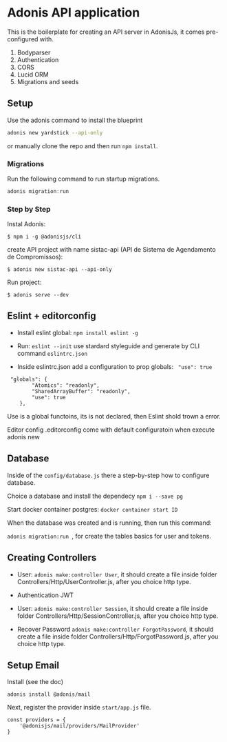 # Adonis API application

This is the boilerplate for creating an API server in AdonisJs, it comes pre-configured with.

1. Bodyparser
2. Authentication
3. CORS
4. Lucid ORM
5. Migrations and seeds

## Setup

Use the adonis command to install the blueprint

```bash
adonis new yardstick --api-only
```

or manually clone the repo and then run `npm install`.


### Migrations

Run the following command to run startup migrations.

```js
adonis migration:run
```

### Step by Step

Instal Adonis:

```$ npm i -g @adonisjs/cli ```

create API project with name sistac-api (API de Sistema de Agendamento de Compromissos):

```$ adonis new sistac-api --api-only ```

Run project:

```$ adonis serve --dev ```



## Eslint + editorconfig

* Install eslint global: ```npm install eslint -g```

* Run: ```eslint --init``` use stardard styleguide and generate by CLI command `eslintrc.json`
*  Inside eslintrc.json add a configuration to prop globals: ``` "use": true```

```
 "globals": {
        "Atomics": "readonly",
        "SharedArrayBuffer": "readonly",
        "use": true
    },
```


Use is a global functoins, its is not declared, then Eslint shold trown a error.

Editor config
.editorconfig come with default configuratoin when execute adonis new

## Database

Inside of the `config/database.js` there a step-by-step how to configure database.

Choice a database and install the dependecy `npm i --save pg`


Start docker container postgres: ```docker container start ID```

When the database was created and is running, then run this command:

```adonis migration:run ```, for create the tables basics for user and tokens.


## Creating Controllers

* User: `adonis make:controller User`, it should create a file inside folder Controllers/Http/UserController.js, after you choice http type.


* Authentication JWT

* User: `adonis make:controller Session`, it should create a file inside folder Controllers/Http/SessionController.js, after you choice http type.

* Recover Password 
 `adonis make:controller ForgotPassword`, it should create a file inside folder Controllers/Http/ForgotPassword.js, after you choice http type.


## Setup Email
Install (see the doc)

`adonis install @adonis/mail`

Next, register the provider inside `start/app.js` file.

```
const providers = {
    '@adonisjs/mail/providers/MailProvider'
}
```
